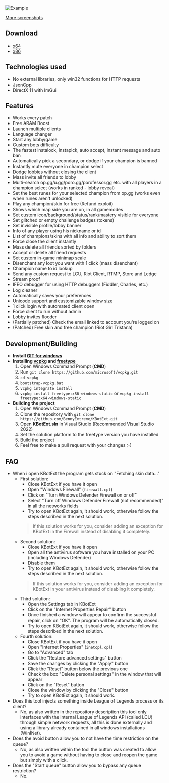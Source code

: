 ![Example](https://i.imgur.com/vjPGL8u.png)

[More screenshots](https://imgur.com/a/ijCiC3F)


## Download
- [x64](https://github.com/BennyExtreme/KBotExt/releases/latest/download/KBotExt.exe)
- [x86](https://github.com/BennyExtreme/KBotExt/releases/latest/download/KBotExt_x86.exe)

## Technologies used
* No external libraries, only win32 functions for HTTP requests
* JsonCpp
* DirectX 11 with ImGui

## Features
* Works every patch
* Free ARAM Boost
* Launch multiple clients
* Language changer
* Start any lobby/game
* Custom bots difficulty
* The fastest instalock, instapick, auto accept, instant message and auto ban
* Automatically pick a secondary, or dodge if your champion is banned
* Instantly mute everyone in champion select
* Dodge lobbies without closing the client
* Mass invite all friends to lobby
* Multi-search op.gg/u.gg/poro.gg/porofessor.gg etc. with all players in a champion select (works in ranked - lobby reveal)
* Set the best runes for your selected champion from op.gg (works even when runes aren't unlocked)
* Play any champion/skin for free (Refund exploit)
* Shows which map side you are on, in all gamemodes
* Set custom icon/background/status/rank/mastery visible for everyone
* Set glitched or empty challenge badges (tokens)
* Set invisible profile/lobby banner
* Info of any player using his nickname or id
* List of champions/skins with all info and ability to sort them
* Force close the client instantly
* Mass delete all friends sorted by folders
* Accept or delete all friend requests
* Set custom in-game minimap scale
* Disenchant any loot you want with 1 click (mass disenchant)
* Champion name to id lookup
* Send any custom request to LCU, Riot Client, RTMP, Store and Ledge
* Stream proof
* IFEO debugger for using HTTP debuggers (Fiddler, Charles, etc.)
* Log cleaner
* Automatically saves your preferences
* Unicode support and customizable window size
* 1 click login with automated client open
* Force client to run without admin
* Lobby invites flooder
* (Partially patched) Check the email linked to account you're logged on
* (Patched) Free skin and free champion (Riot Girl Tristana)

## Development/Building

- **Install [GIT for windows](https://git-scm.com/download/win)**
- **Installing [vcpkg](https://github.com/microsoft/vcpkg#quick-start-windows) and [freetype](https://github.com/ocornut/imgui/tree/master/misc/freetype)**
  1. Open Windows Command Prompt (**CMD**)
  2. Run `git clone https://github.com/microsoft/vcpkg.git`
  3. `cd vcpkg`
  4. `bootstrap-vcpkg.bat`
  5. `vcpkg integrate install`
  6. `vcpkg install freetype:x86-windows-static` or `vcpkg install freetype:x64-windows-static`
- **Building the project**
  1. Open Windows Command Prompt (**CMD**)
  2. Clone the repository with `git clone https://github.com/BennyExtreme/KBotExt.git`
  3. Open **KBotExt.sln** in Visual Studio (Recommended Visual Studio 2022)
  4. Set the solution platform to the freetype version you have installed
  5. Build the project
  6. Feel free to make a pull request with your changes :-)

## FAQ

* When i open KBotExt the program gets stuck on "Fetching skin data..."
  * First solution:
    * Close KBotExt if you have it open
    * Open "Windows Firewall" (`firewall.cpl`)
    * Click on "Turn Windows Defender Firewall on or off"
    * Select "Turn off Windows Defender Firewall (not recommended)" in all the networks fields
    * Try to open KBotExt again, it should work, otherwise follow the steps described in the next solution.
    > If this solution works for you, consider adding an exception for KBotExt in the Firewall instead of disabling it completely.
  * Second solution:
    * Close KBotExt if you have it open
    * Open all the antivirus software you have installed on your PC (including Windows Defender)
    * Disable them
    * Try to open KBotExt again, it should work, otherwise follow the steps described in the next solution.
    > If this solution works for you, consider adding an exception for KBotExt in your antivirus instead of disabling it completely.
  * Third solution:
    * Open the Settings tab in KBotExt
    * Click on the "Internet Properties Repair" button
    * Once finished a window will appear to confirm the successful repair, click on "OK". The program will be automatically closed.
    * Try to open KBotExt again, it should work, otherwise follow the steps described in the next solution.
  * Fourth solution:
    * Close KBotExt if you have it open
    * Open "Internet Properties" (`inetcpl.cpl`)
    * Go to "Advanced" tab
    * Click the "Restore advanced settings" button
    * Save the changes by clicking the "Apply" button
	* Click the "Reset" button below the previous one
	* Check the box "Delete personal settings" in the window that will appear
	* Click on the "Reset" button
	* Close the window by clicking the "Close" button
    * Try to open KBotExt again, it should work.
* Does this tool injects something inside League of Legends process or its client?
  * No, as also written in the repository description this tool only interfaces with the internal League of Legends API (called LCU) through simple network requests, all this is done externally and using a library already contained in all windows installations (WinINet).
* Does the avoid button allow you to not have the time restriction on the queue?
  * No, as also written within the tool the button was created to allow you to avoid a game without having to close and reopen the game but simply with a click.
* Does the "Start queue" button allow you to bypass any queue restriction?
  * No.
